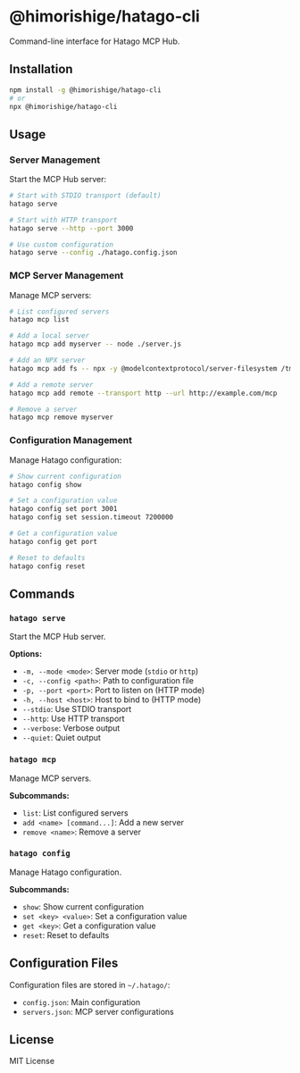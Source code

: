 # @himorishige/hatago-cli

Command-line interface for Hatago MCP Hub.

## Installation

```bash
npm install -g @himorishige/hatago-cli
# or
npx @himorishige/hatago-cli
```

## Usage

### Server Management

Start the MCP Hub server:

```bash
# Start with STDIO transport (default)
hatago serve

# Start with HTTP transport
hatago serve --http --port 3000

# Use custom configuration
hatago serve --config ./hatago.config.json
```

### MCP Server Management

Manage MCP servers:

```bash
# List configured servers
hatago mcp list

# Add a local server
hatago mcp add myserver -- node ./server.js

# Add an NPX server
hatago mcp add fs -- npx -y @modelcontextprotocol/server-filesystem /tmp

# Add a remote server
hatago mcp add remote --transport http --url http://example.com/mcp

# Remove a server
hatago mcp remove myserver
```

### Configuration Management

Manage Hatago configuration:

```bash
# Show current configuration
hatago config show

# Set a configuration value
hatago config set port 3001
hatago config set session.timeout 7200000

# Get a configuration value
hatago config get port

# Reset to defaults
hatago config reset
```

## Commands

### `hatago serve`

Start the MCP Hub server.

**Options:**

- `-m, --mode <mode>`: Server mode (`stdio` or `http`)
- `-c, --config <path>`: Path to configuration file
- `-p, --port <port>`: Port to listen on (HTTP mode)
- `-h, --host <host>`: Host to bind to (HTTP mode)
- `--stdio`: Use STDIO transport
- `--http`: Use HTTP transport
- `--verbose`: Verbose output
- `--quiet`: Quiet output

### `hatago mcp`

Manage MCP servers.

**Subcommands:**

- `list`: List configured servers
- `add <name> [command...]`: Add a new server
- `remove <name>`: Remove a server

### `hatago config`

Manage Hatago configuration.

**Subcommands:**

- `show`: Show current configuration
- `set <key> <value>`: Set a configuration value
- `get <key>`: Get a configuration value
- `reset`: Reset to defaults

## Configuration Files

Configuration files are stored in `~/.hatago/`:

- `config.json`: Main configuration
- `servers.json`: MCP server configurations

## License

MIT License

